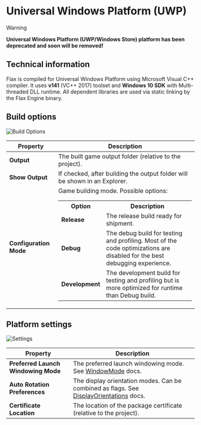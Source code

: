# Universal Windows Platform (UWP)

> [!Warning]
> **Universal Windows Platform (UWP/Windows Store) platform has been deprecated and soon will be removed!**

## Technical information

Flax is compiled for Universal Windows Platform using Microsoft Visual C++ compiler. It uses **v141** (VC\+\+ 2017) toolset and **Windows 10 SDK** with Multi-threaded DLL runtime. All dependent libraries are used via static linking by the Flax Engine binary.

## Build options

![Build Options](media/build-xbox-one.jpg)

| Property | Description |
|--------|--------|
| **Output** | The built game output folder (relative to the project). |
| **Show Output** | If checked, after building the output folder will be shown in an Explorer. |
| **Configuration Mode** | Game building mode. Possible options: <table><tbody><tr><th>Option</th><th>Description</th></tr><tr><td>**Release**</td><td>The release build ready for shipment.</td></tr><tr><td>**Debug**</td><td>The debug build for testing and profiling. Most of the code optimizations are disabled for the best debugging experience.</td></tr><tr><td>**Development**</td><td>The development build for testing and profiling but is more optimized for runtime than Debug build.</td></tr></tbody></table>|

## Platform settings

![Settings](media/settings-uwp.jpg)

| Property | Description |
|--------|--------|
| **Preferred Launch Windowing Mode** | The preferred launch windowing mode. See [WindowMode](https://docs.flaxengine.com/api/FlaxEditor.Content.Settings.UWPPlatformSettings.WindowMode.html) docs. |
| **Auto Rotation Preferences** | The display orientation modes. Can be combined as flags. See [DisplayOrientations](https://docs.flaxengine.com/api/FlaxEditor.Content.Settings.UWPPlatformSettings.DisplayOrientations.html) docs. |
| **Certificate Location** | The location of the package certificate (relative to the project). |
